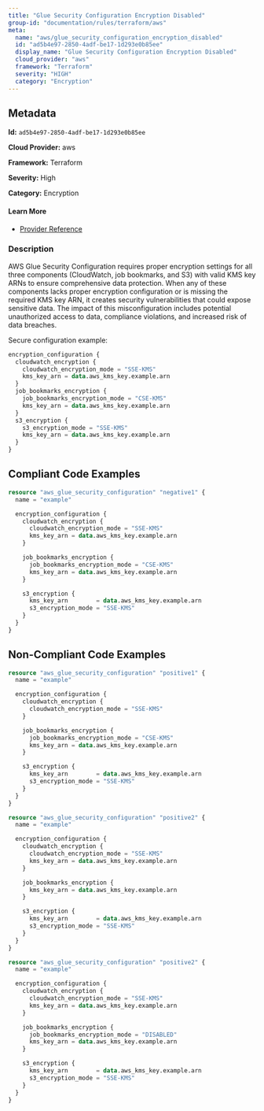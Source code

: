 ```yaml
---
title: "Glue Security Configuration Encryption Disabled"
group-id: "documentation/rules/terraform/aws"
meta:
  name: "aws/glue_security_configuration_encryption_disabled"
  id: "ad5b4e97-2850-4adf-be17-1d293e0b85ee"
  display_name: "Glue Security Configuration Encryption Disabled"
  cloud_provider: "aws"
  framework: "Terraform"
  severity: "HIGH"
  category: "Encryption"
---
```

## Metadata

**Id:** `ad5b4e97-2850-4adf-be17-1d293e0b85ee`

**Cloud Provider:** aws

**Framework:** Terraform

**Severity:** High

**Category:** Encryption

#### Learn More

 - [Provider Reference](https://registry.terraform.io/providers/hashicorp/aws/latest/docs/resources/glue_security_configuration#encryption_configuration)

### Description

 AWS Glue Security Configuration requires proper encryption settings for all three components (CloudWatch, job bookmarks, and S3) with valid KMS key ARNs to ensure comprehensive data protection. When any of these components lacks proper encryption configuration or is missing the required KMS key ARN, it creates security vulnerabilities that could expose sensitive data. The impact of this misconfiguration includes potential unauthorized access to data, compliance violations, and increased risk of data breaches.

Secure configuration example:
```terraform
encryption_configuration {
  cloudwatch_encryption {
    cloudwatch_encryption_mode = "SSE-KMS"
    kms_key_arn = data.aws_kms_key.example.arn
  }
  job_bookmarks_encryption {
    job_bookmarks_encryption_mode = "CSE-KMS"
    kms_key_arn = data.aws_kms_key.example.arn
  }
  s3_encryption {
    s3_encryption_mode = "SSE-KMS"
    kms_key_arn = data.aws_kms_key.example.arn
  }
}
```


## Compliant Code Examples
```terraform
resource "aws_glue_security_configuration" "negative1" {
  name = "example"

  encryption_configuration {
    cloudwatch_encryption {
      cloudwatch_encryption_mode = "SSE-KMS"
      kms_key_arn = data.aws_kms_key.example.arn
    }

    job_bookmarks_encryption {
      job_bookmarks_encryption_mode = "CSE-KMS"
      kms_key_arn = data.aws_kms_key.example.arn
    }

    s3_encryption {
      kms_key_arn        = data.aws_kms_key.example.arn
      s3_encryption_mode = "SSE-KMS"
    }
  }
}

```
## Non-Compliant Code Examples
```terraform
resource "aws_glue_security_configuration" "positive1" {
  name = "example"

  encryption_configuration {
    cloudwatch_encryption {
      cloudwatch_encryption_mode = "SSE-KMS"
    }

    job_bookmarks_encryption {
      job_bookmarks_encryption_mode = "CSE-KMS"
      kms_key_arn = data.aws_kms_key.example.arn
    }

    s3_encryption {
      kms_key_arn        = data.aws_kms_key.example.arn
      s3_encryption_mode = "SSE-KMS"
    }
  }
}

```

```terraform
resource "aws_glue_security_configuration" "positive2" {
  name = "example"

  encryption_configuration {
    cloudwatch_encryption {
      cloudwatch_encryption_mode = "SSE-KMS"
      kms_key_arn = data.aws_kms_key.example.arn
    }

    job_bookmarks_encryption {
      kms_key_arn = data.aws_kms_key.example.arn
    }

    s3_encryption {
      kms_key_arn        = data.aws_kms_key.example.arn
      s3_encryption_mode = "SSE-KMS"
    }
  }
}

```

```terraform
resource "aws_glue_security_configuration" "positive2" {
  name = "example"

  encryption_configuration {
    cloudwatch_encryption {
      cloudwatch_encryption_mode = "SSE-KMS"
      kms_key_arn = data.aws_kms_key.example.arn
    }

    job_bookmarks_encryption {
      job_bookmarks_encryption_mode = "DISABLED"
      kms_key_arn = data.aws_kms_key.example.arn
    }

    s3_encryption {
      kms_key_arn        = data.aws_kms_key.example.arn
      s3_encryption_mode = "SSE-KMS"
    }
  }
}

```